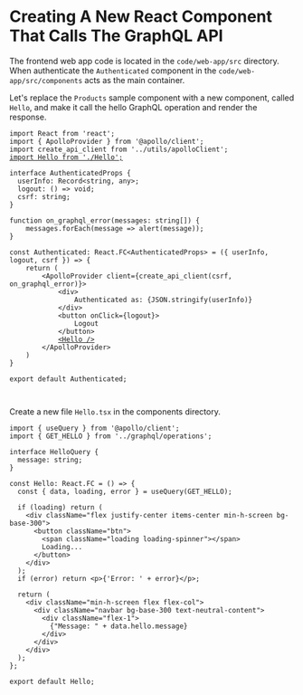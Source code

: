 # Creating A New React Component That Calls The GraphQL API

The frontend web app code is located in the `code/web-app/src` directory. When authenticate the `Authenticated` component in the `code/web-app/src/components` acts as the main container.&#x20;

Let's replace the `Products` sample component with a new component, called `Hello`, and make it call the hello GraphQL operation and render the response. &#x20;

<pre class="language-tsx"><code class="lang-tsx">import React from 'react'; 
import { ApolloProvider } from '@apollo/client';
import create_api_client from '../utils/apolloClient';
<a data-footnote-ref href="#user-content-fn-1">import Hello from './Hello';</a>

interface AuthenticatedProps {
  userInfo: Record&#x3C;string, any>; 
  logout: () => void; 
  csrf: string;
}

function on_graphql_error(messages: string[]) { 
    messages.forEach(message => alert(message)); 
} 

const Authenticated: React.FC&#x3C;AuthenticatedProps> = ({ userInfo, logout, csrf }) => {
    return (
        &#x3C;ApolloProvider client={create_api_client(csrf, on_graphql_error)}>
            &#x3C;div>
                Authenticated as: {JSON.stringify(userInfo)}
            &#x3C;/div>
            &#x3C;button onClick={logout}>
                Logout
            &#x3C;/button>
            <a data-footnote-ref href="#user-content-fn-2">&#x3C;Hello /></a>
        &#x3C;/ApolloProvider>
    )
} 

export default Authenticated;


</code></pre>

Create a new file `Hello.tsx` in the components directory.&#x20;

```tsx
import { useQuery } from '@apollo/client';
import { GET_HELLO } from '../graphql/operations';

interface HelloQuery {
  message: string;
}

const Hello: React.FC = () => {
  const { data, loading, error } = useQuery(GET_HELLO);

  if (loading) return (
    <div className="flex justify-center items-center min-h-screen bg-base-300">
      <button className="btn">
        <span className="loading loading-spinner"></span>
        Loading...
      </button>
    </div>
  );
  if (error) return <p>{'Error: ' + error}</p>;

  return (
    <div className="min-h-screen flex flex-col">
      <div className="navbar bg-base-300 text-neutral-content">
        <div className="flex-1">
          {"Message: " + data.hello.message}
        </div>
      </div>
    </div>
  );
};

export default Hello;
```

[^1]: Import Hello instead of Products

[^2]: Change from Products to Hello
